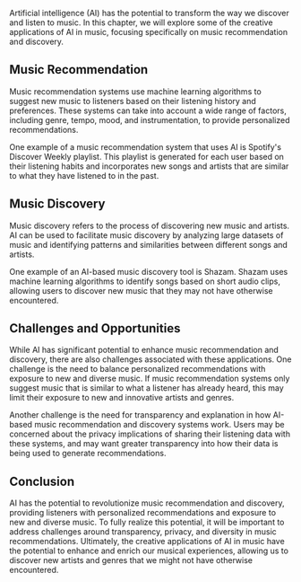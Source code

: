 
Artificial intelligence (AI) has the potential to transform the way we discover and listen to music. In this chapter, we will explore some of the creative applications of AI in music, focusing specifically on music recommendation and discovery.

Music Recommendation
--------------------

Music recommendation systems use machine learning algorithms to suggest new music to listeners based on their listening history and preferences. These systems can take into account a wide range of factors, including genre, tempo, mood, and instrumentation, to provide personalized recommendations.

One example of a music recommendation system that uses AI is Spotify's Discover Weekly playlist. This playlist is generated for each user based on their listening habits and incorporates new songs and artists that are similar to what they have listened to in the past.

Music Discovery
---------------

Music discovery refers to the process of discovering new music and artists. AI can be used to facilitate music discovery by analyzing large datasets of music and identifying patterns and similarities between different songs and artists.

One example of an AI-based music discovery tool is Shazam. Shazam uses machine learning algorithms to identify songs based on short audio clips, allowing users to discover new music that they may not have otherwise encountered.

Challenges and Opportunities
----------------------------

While AI has significant potential to enhance music recommendation and discovery, there are also challenges associated with these applications. One challenge is the need to balance personalized recommendations with exposure to new and diverse music. If music recommendation systems only suggest music that is similar to what a listener has already heard, this may limit their exposure to new and innovative artists and genres.

Another challenge is the need for transparency and explanation in how AI-based music recommendation and discovery systems work. Users may be concerned about the privacy implications of sharing their listening data with these systems, and may want greater transparency into how their data is being used to generate recommendations.

Conclusion
----------

AI has the potential to revolutionize music recommendation and discovery, providing listeners with personalized recommendations and exposure to new and diverse music. To fully realize this potential, it will be important to address challenges around transparency, privacy, and diversity in music recommendations. Ultimately, the creative applications of AI in music have the potential to enhance and enrich our musical experiences, allowing us to discover new artists and genres that we might not have otherwise encountered.
